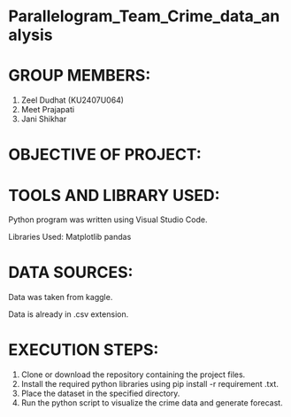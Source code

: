 # Parallelogram_Team_Crime_data_analysis

# GROUP MEMBERS:
  1. Zeel Dudhat (KU2407U064)
  2. Meet Prajapati
  3. Jani Shikhar

# OBJECTIVE OF PROJECT:
# TOOLS AND LIBRARY USED:
Python program was written using Visual Studio Code.


Libraries Used: Matplotlib pandas
# DATA SOURCES:
Data was taken from kaggle.

Data is already in .csv extension.
# EXECUTION STEPS:
 1. Clone or download the repository containing the project files.
 2. Install the required python libraries using pip install -r requirement .txt.
 3. Place the dataset in the specified directory.
 4. Run the python script to visualize the crime data and generate forecast.
     

    
